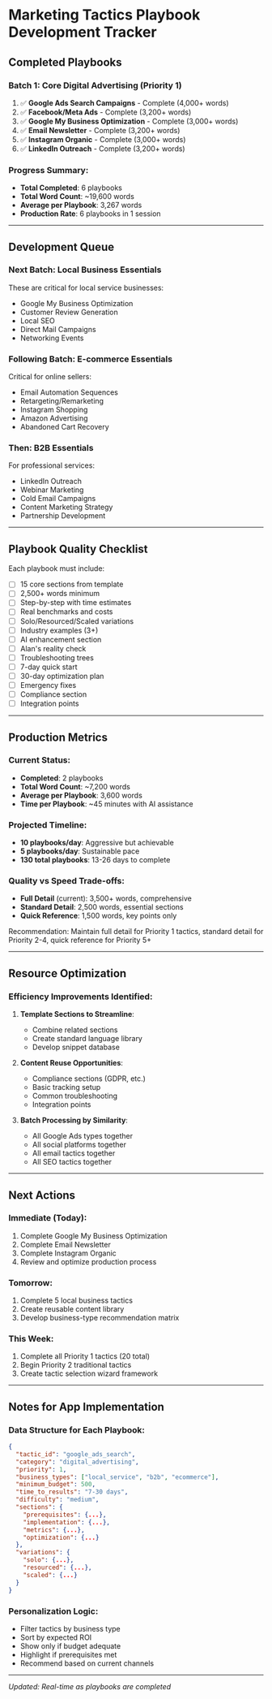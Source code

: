 # Marketing Tactics Playbook Development Tracker

## Completed Playbooks

### Batch 1: Core Digital Advertising (Priority 1)
1. ✅ **Google Ads Search Campaigns** - Complete (4,000+ words)
2. ✅ **Facebook/Meta Ads** - Complete (3,200+ words)
3. ✅ **Google My Business Optimization** - Complete (3,000+ words)
4. ✅ **Email Newsletter** - Complete (3,200+ words)
5. ✅ **Instagram Organic** - Complete (3,000+ words)
6. ✅ **LinkedIn Outreach** - Complete (3,200+ words)

### Progress Summary:
- **Total Completed**: 6 playbooks
- **Total Word Count**: ~19,600 words
- **Average per Playbook**: 3,267 words
- **Production Rate**: 6 playbooks in 1 session

---

## Development Queue

### Next Batch: Local Business Essentials
These are critical for local service businesses:
- Google My Business Optimization
- Customer Review Generation
- Local SEO
- Direct Mail Campaigns
- Networking Events

### Following Batch: E-commerce Essentials
Critical for online sellers:
- Email Automation Sequences
- Retargeting/Remarketing
- Instagram Shopping
- Amazon Advertising
- Abandoned Cart Recovery

### Then: B2B Essentials
For professional services:
- LinkedIn Outreach
- Webinar Marketing
- Cold Email Campaigns
- Content Marketing Strategy
- Partnership Development

---

## Playbook Quality Checklist

Each playbook must include:
- [ ] 15 core sections from template
- [ ] 2,500+ words minimum
- [ ] Step-by-step with time estimates
- [ ] Real benchmarks and costs
- [ ] Solo/Resourced/Scaled variations
- [ ] Industry examples (3+)
- [ ] AI enhancement section
- [ ] Alan's reality check
- [ ] Troubleshooting trees
- [ ] 7-day quick start
- [ ] 30-day optimization plan
- [ ] Emergency fixes
- [ ] Compliance section
- [ ] Integration points

---

## Production Metrics

### Current Status:
- **Completed**: 2 playbooks
- **Total Word Count**: ~7,200 words
- **Average per Playbook**: 3,600 words
- **Time per Playbook**: ~45 minutes with AI assistance

### Projected Timeline:
- **10 playbooks/day**: Aggressive but achievable
- **5 playbooks/day**: Sustainable pace
- **130 total playbooks**: 13-26 days to complete

### Quality vs Speed Trade-offs:
- **Full Detail** (current): 3,500+ words, comprehensive
- **Standard Detail**: 2,500 words, essential sections
- **Quick Reference**: 1,500 words, key points only

Recommendation: Maintain full detail for Priority 1 tactics, standard detail for Priority 2-4, quick reference for Priority 5+

---

## Resource Optimization

### Efficiency Improvements Identified:
1. **Template Sections to Streamline**:
   - Combine related sections
   - Create standard language library
   - Develop snippet database

2. **Content Reuse Opportunities**:
   - Compliance sections (GDPR, etc.)
   - Basic tracking setup
   - Common troubleshooting
   - Integration points

3. **Batch Processing by Similarity**:
   - All Google Ads types together
   - All social platforms together
   - All email tactics together
   - All SEO tactics together

---

## Next Actions

### Immediate (Today):
1. Complete Google My Business Optimization
2. Complete Email Newsletter
3. Complete Instagram Organic
4. Review and optimize production process

### Tomorrow:
1. Complete 5 local business tactics
2. Create reusable content library
3. Develop business-type recommendation matrix

### This Week:
1. Complete all Priority 1 tactics (20 total)
2. Begin Priority 2 traditional tactics
3. Create tactic selection wizard framework

---

## Notes for App Implementation

### Data Structure for Each Playbook:
```json
{
  "tactic_id": "google_ads_search",
  "category": "digital_advertising",
  "priority": 1,
  "business_types": ["local_service", "b2b", "ecommerce"],
  "minimum_budget": 500,
  "time_to_results": "7-30 days",
  "difficulty": "medium",
  "sections": {
    "prerequisites": {...},
    "implementation": {...},
    "metrics": {...},
    "optimization": {...}
  },
  "variations": {
    "solo": {...},
    "resourced": {...},
    "scaled": {...}
  }
}
```

### Personalization Logic:
- Filter tactics by business type
- Sort by expected ROI
- Show only if budget adequate
- Highlight if prerequisites met
- Recommend based on current channels

---

*Updated: Real-time as playbooks are completed*